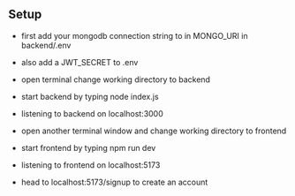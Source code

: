 ## Setup
- first add your mongodb connection string to in MONGO_URI in backend/.env
- also add a JWT_SECRET to .env
- open terminal change working directory to backend
- start backend by typing node index.js
- listening to backend on localhost:3000
- open another terminal window and change working directory to frontend
- start frontend by typing npm run dev
- listening to frontend on localhost:5173


- head to localhost:5173/signup to create an account
